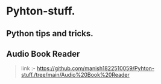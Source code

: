 # Pyhton-stuff.
## Python tips and tricks. 
## Audio Book Reader  
> link :- https://github.com/manish1822510059/Pyhton-stuff./tree/main/Audio%20Book%20Reader
